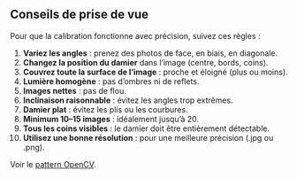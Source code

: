 ## Conseils de prise de vue

Pour que la calibration fonctionne avec précision, suivez ces règles :

1. **Variez les angles** : prenez des photos de face, en biais, en diagonale.
2. **Changez la position du damier** dans l’image (centre, bords, coins).
3. **Couvrez toute la surface de l’image** : proche et éloigné (plus ou moins).
4. **Lumière homogène** : pas d’ombres ni de reflets.
5. **Images nettes** : pas de flou.
6. **Inclinaison raisonnable** : évitez les angles trop extrêmes.
7. **Damier plat** : évitez les plis ou les courbures.
8. **Minimum 10–15 images** : idéalement jusqu’à 20.
9. **Tous les coins visibles** : le damier doit être entièrement détectable.
10. **Utilisez une bonne résolution** : pour une meilleure précision (.jpg ou .png).

Voir le [pattern OpenCV](https://github.com/opencv/opencv/blob/master/doc/pattern.png).
